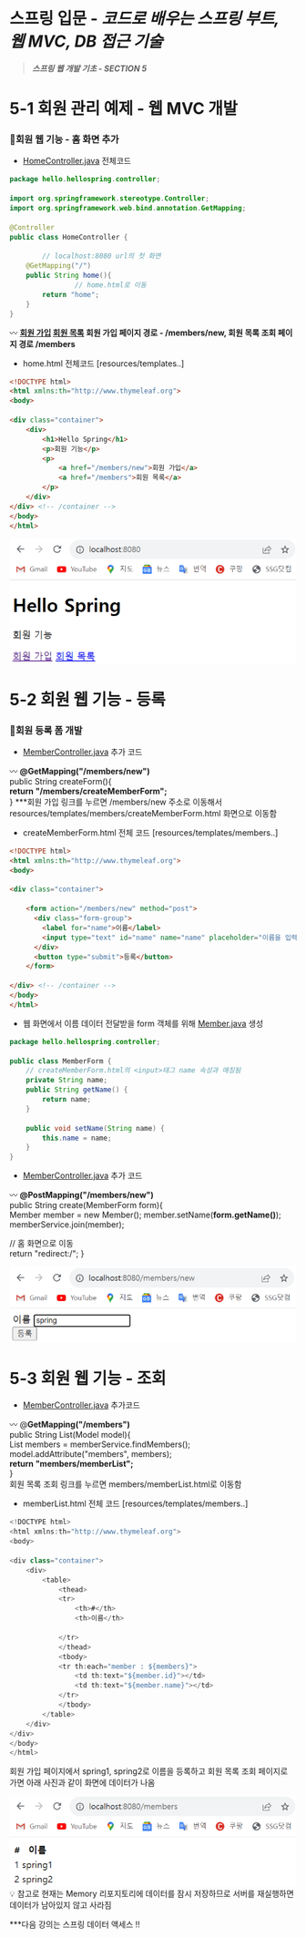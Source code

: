 # 스프링 입문 **- *코드로 배우는 스프링 부트, 웹 MVC, DB 접근 기술***

> ***스프링 웹 개발 기초 - SECTION 5***
>

# 5-1 회원 관리 예제 - 웹 MVC 개발

### 📍회원 웹 기능 - 홈 화면 추가

- [HomeController.java](http://HomeController.java) 전체코드

```java
package hello.hellospring.controller;

import org.springframework.stereotype.Controller;
import org.springframework.web.bind.annotation.GetMapping;

@Controller
public class HomeController {

		// localhost:8080 url의 첫 화면
    @GetMapping("/")
    public String home(){
				// home.html로 이동
        return "home";
    }
}
```

<aside>
〰️ <b><a href="/members/new">회원 가입</a>
 <a href="/members">회원 목록</a>
회원 가입 페이지 경로 - /members/new, 회원 목록 조회 페이지 경로 /members</b>
</aside>

- home.html 전체코드 [resources/templates..]

```html
<!DOCTYPE html>
<html xmlns:th="http://www.thymeleaf.org">
<body>

<div class="container">
    <div>
        <h1>Hello Spring</h1>
        <p>회원 기능</p>
        <p>
            <a href="/members/new">회원 가입</a>
            <a href="/members">회원 목록</a>
        </p>
    </div>
</div> <!-- /container -->
</body>
</html>
```

<img src="img/members-first.png"></img>

# 5-2 회원 웹 기능 - 등록

### 📍회원 등록 폼 개발

- [MemberController.java](http://MemberController.java) 추가 코드

<aside>
〰️ <b>@GetMapping("/members/new")</b><br>
public String createForm(){<br>    
<b>return "/members/createMemberForm";</b><br>
}
***회원 가입 링크를 누르면 /members/new 주소로 이동해서 resources/templates/members/createMemberForm.html 화면으로 이동함

</aside>

- createMemberForm.html 전체 코드 [resources/templates/members..]

```html
<!DOCTYPE html>
<html xmlns:th="http://www.thymeleaf.org">
<body>

<div class="container">

    <form action="/members/new" method="post">
      <div class="form-group">
        <label for="name">이름</label>
        <input type="text" id="name" name="name" placeholder="이름을 입력하세요">
      </div>
      <button type="submit">등록</button>
    </form>

</div> <!-- /container -->
</body>
</html>
```

- 웹 화면에서 이름 데이터 전달받을 form 객체를 위해 [Member.java](http://Member.java) 생성

```java
package hello.hellospring.controller;

public class MemberForm {
    // createMemberForm.html의 <input>태그 name 속성과 매칭됨
    private String name; 
    public String getName() {
        return name;
    }

    public void setName(String name) {
        this.name = name;
    }
}

```

- [MemberController.java](http://MemberController.java) 추가 코드

<aside>
〰️ <b>@PostMapping("/members/new")</b><br>
public String create(MemberForm form){<br>
Member member = new Member();    
member.setName(<b>form.getName()</b>);<br>    
memberService.join(member);    

// 홈 화면으로 이동<br>
return "redirect:/";
}

</aside>

<img src="img/members-new.png"/>

# 5-3 회원 웹 기능 - 조회

- [MemberController.java](http://MemberController.java) 추가코드

<aside>
〰️ @<b>GetMapping("/members")</b><br>
public String List(Model model){    <Br>
List<Member> members = memberService.findMembers();<br>
model.addAttribute("members", members); <br>   
<b>return "members/memberList";</b><br>
}<br>
회원 목록 조회 링크를 누르면 members/memberList.html로 이동함

</aside>

- memberList.html 전체 코드 [resources/templates/members..]

```java
<!DOCTYPE html>
<html xmlns:th="http://www.thymeleaf.org">
<body>

<div class="container">
    <div>
        <table>
            <thead>
            <tr>
                <th>#</th>
                <th>이름</th>

            </tr>
            </thead>
            <tbody>
            <tr th:each="member : ${members}">
                <td th:text="${member.id}"></td>
                <td th:text="${member.name}"></td>
            </tr>
            </tbody>
        </table>
    </div>
</div>
</body>
</html>
```

회원 가입 페이지에서 spring1, spring2로 이름을 등록하고 회원 목록 조회 페이지로 가면 아래 사진과 같이 화면에 데이터가 나옴

<img src="img/members-list.png"/>

<aside>
💡 참고로 현재는 Memory 리포지토리에 데이터를 잠시 저장하므로 서버를 재실행하면 데이터가 남아있지 않고 사라짐

</aside>

***다음 강의는 스프링 데이터 액세스 !!